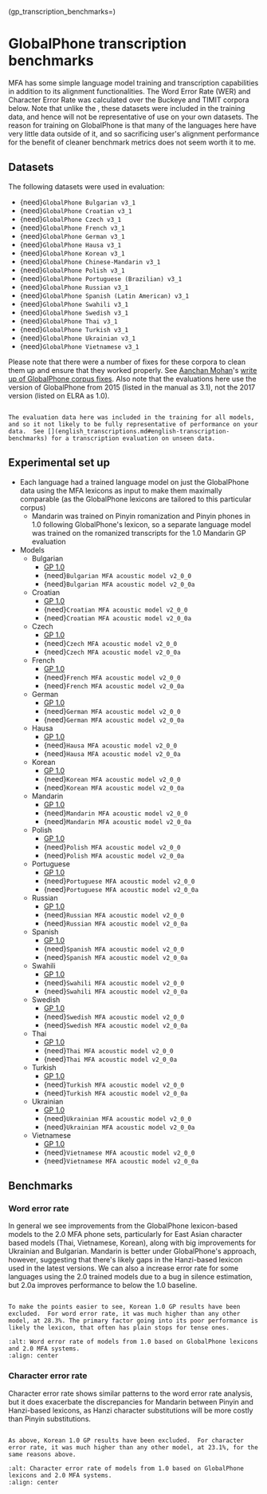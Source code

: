
(gp_transcription_benchmarks=)
# GlobalPhone transcription benchmarks


MFA has some simple language model training and transcription capabilities in addition to its alignment functionalities.  The Word Error Rate (WER) and Character Error Rate was calculated over the Buckeye and TIMIT corpora below.  Note that unlike the [](english_transcriptions.md#english-transcription-benchmarks), these datasets were included in the training data, and hence will not be representative of use on your own datasets. The reason for training on GlobalPhone is that many of the languages here have very little data outside of it, and so sacrificing user's alignment performance for the benefit of cleaner benchmark metrics does not seem worth it to me.

## Datasets

The following datasets were used in evaluation:

* {need}`GlobalPhone Bulgarian v3_1`
* {need}`GlobalPhone Croatian v3_1`
* {need}`GlobalPhone Czech v3_1`
* {need}`GlobalPhone French v3_1`
* {need}`GlobalPhone German v3_1`
* {need}`GlobalPhone Hausa v3_1`
* {need}`GlobalPhone Korean v3_1`
* {need}`GlobalPhone Chinese-Mandarin v3_1`
* {need}`GlobalPhone Polish v3_1`
* {need}`GlobalPhone Portuguese (Brazilian) v3_1`
* {need}`GlobalPhone Russian v3_1`
* {need}`GlobalPhone Spanish (Latin American) v3_1`
* {need}`GlobalPhone Swahili v3_1`
* {need}`GlobalPhone Swedish v3_1`
* {need}`GlobalPhone Thai v3_1`
* {need}`GlobalPhone Turkish v3_1`
* {need}`GlobalPhone Ukrainian v3_1`
* {need}`GlobalPhone Vietnamese v3_1`

Please note that there were a number of fixes for these corpora to clean them up and ensure that they worked properly.  See [Aanchan Mohan](https://www.khoury.northeastern.edu/people/aanchan-mohan/)'s [write up of GlobalPhone corpus fixes](https://wiki.inf.ed.ac.uk/CSTR/GlobalPhone).  Also note that the evaluations here use the version of GlobalPhone from 2015 (listed in the manual as 3.1), not the 2017 version (listed on ELRA as 1.0).

```{warning}

The evaluation data here was included in the training for all models, and so it not likely to be fully representative of performance on your data.  See [](english_transcriptions.md#english-transcription-benchmarks) for a transcription evaluation on unseen data.
```

## Experimental set up

* Each language had a trained language model on just the GlobalPhone data using the MFA lexicons as input to make them maximally comparable (as the GlobalPhone lexicons are tailored to this particular corpus)
  * Mandarin was trained on Pinyin romanization and Pinyin phones in 1.0 following GlobalPhone's lexicon, so a separate language model was trained on the romanized transcripts for the 1.0 Mandarin GP evaluation
* Models
  * Bulgarian
    * [GP 1.0](https://github.com/MontrealCorpusTools/mfa-models/releases/download/acoustic-archive-v1.0/bulgarian.zip)
    * {need}`Bulgarian MFA acoustic model v2_0_0`
    * {need}`Bulgarian MFA acoustic model v2_0_0a`
  * Croatian
    * [GP 1.0](https://github.com/MontrealCorpusTools/mfa-models/releases/download/acoustic-archive-v1.0/croatian.zip)
    * {need}`Croatian MFA acoustic model v2_0_0`
    * {need}`Croatian MFA acoustic model v2_0_0a`
  * Czech
    * [GP 1.0](https://github.com/MontrealCorpusTools/mfa-models/releases/download/acoustic-archive-v1.0/czech.zip)
    * {need}`Czech MFA acoustic model v2_0_0`
    * {need}`Czech MFA acoustic model v2_0_0a`
  * French
    * [GP 1.0](https://github.com/MontrealCorpusTools/mfa-models/releases/download/acoustic-archive-v1.0/french.zip)
    * {need}`French MFA acoustic model v2_0_0`
    * {need}`French MFA acoustic model v2_0_0a`
  * German
    * [GP 1.0](https://github.com/MontrealCorpusTools/mfa-models/releases/download/acoustic-archive-v1.0/german.zip)
    * {need}`German MFA acoustic model v2_0_0`
    * {need}`German MFA acoustic model v2_0_0a`
  * Hausa
    * [GP 1.0](https://github.com/MontrealCorpusTools/mfa-models/releases/download/acoustic-archive-v1.0/hausa.zip)
    * {need}`Hausa MFA acoustic model v2_0_0`
    * {need}`Hausa MFA acoustic model v2_0_0a`
  * Korean
    * [GP 1.0](https://github.com/MontrealCorpusTools/mfa-models/releases/download/acoustic-archive-v1.0/korean.zip)
    * {need}`Korean MFA acoustic model v2_0_0`
    * {need}`Korean MFA acoustic model v2_0_0a`
  * Mandarin
    * [GP 1.0](https://github.com/MontrealCorpusTools/mfa-models/releases/download/acoustic-archive-v1.0/mandarin.zip)
    * {need}`Mandarin MFA acoustic model v2_0_0`
    * {need}`Mandarin MFA acoustic model v2_0_0a`
  * Polish
    * [GP 1.0](https://github.com/MontrealCorpusTools/mfa-models/releases/download/acoustic-archive-v1.0/polish.zip)
    * {need}`Polish MFA acoustic model v2_0_0`
    * {need}`Polish MFA acoustic model v2_0_0a`
  * Portuguese
    * [GP 1.0](https://github.com/MontrealCorpusTools/mfa-models/releases/download/acoustic-archive-v1.0/portuguese.zip)
    * {need}`Portuguese MFA acoustic model v2_0_0`
    * {need}`Portuguese MFA acoustic model v2_0_0a`
  * Russian
    * [GP 1.0](https://github.com/MontrealCorpusTools/mfa-models/releases/download/acoustic-archive-v1.0/russian.zip)
    * {need}`Russian MFA acoustic model v2_0_0`
    * {need}`Russian MFA acoustic model v2_0_0a`
  * Spanish
    * [GP 1.0](https://github.com/MontrealCorpusTools/mfa-models/releases/download/acoustic-archive-v1.0/spanish.zip)
    * {need}`Spanish MFA acoustic model v2_0_0`
    * {need}`Spanish MFA acoustic model v2_0_0a`
  * Swahili
    * [GP 1.0](https://github.com/MontrealCorpusTools/mfa-models/releases/download/acoustic-archive-v1.0/swahili.zip)
    * {need}`Swahili MFA acoustic model v2_0_0`
    * {need}`Swahili MFA acoustic model v2_0_0a`
  * Swedish
    * [GP 1.0](https://github.com/MontrealCorpusTools/mfa-models/releases/download/acoustic-archive-v1.0/swedish.zip)
    * {need}`Swedish MFA acoustic model v2_0_0`
    * {need}`Swedish MFA acoustic model v2_0_0a`
  * Thai
    * [GP 1.0](https://github.com/MontrealCorpusTools/mfa-models/releases/download/acoustic-archive-v1.0/thai.zip)
    * {need}`Thai MFA acoustic model v2_0_0`
    * {need}`Thai MFA acoustic model v2_0_0a`
  * Turkish
    * [GP 1.0](https://github.com/MontrealCorpusTools/mfa-models/releases/download/acoustic-archive-v1.0/turkish.zip)
    * {need}`Turkish MFA acoustic model v2_0_0`
    * {need}`Turkish MFA acoustic model v2_0_0a`
  * Ukrainian
    * [GP 1.0](https://github.com/MontrealCorpusTools/mfa-models/releases/download/acoustic-archive-v1.0/ukrainian.zip)
    * {need}`Ukrainian MFA acoustic model v2_0_0`
    * {need}`Ukrainian MFA acoustic model v2_0_0a`
  * Vietnamese
    * [GP 1.0](https://github.com/MontrealCorpusTools/mfa-models/releases/download/acoustic-archive-v1.0/vietnamese.zip)
    * {need}`Vietnamese MFA acoustic model v2_0_0`
    * {need}`Vietnamese MFA acoustic model v2_0_0a`

## Benchmarks

### Word error rate

In general we see improvements from the GlobalPhone lexicon-based models to the 2.0 MFA phone sets, particularly for East Asian character based models (Thai, Vietnamese, Korean), along with big improvements for Ukrainian and Bulgarian.  Mandarin is better under GlobalPhone's approach, however, suggesting that there's likely gaps in the Hanzi-based lexicon used in the latest versions.  We can also a increase error rate for some languages using the 2.0 trained models due to a bug in silence estimation, but 2.0a improves performance to below the 1.0 baseline.

```{note}

To make the points easier to see, Korean 1.0 GP results have been excluded.  For word error rate, it was much higher than any other model, at 28.3%. The primary factor going into its poor performance is likely the lexicon, that often has plain stops for tense ones.
```

```{image} ../_static/benchmarks/mfa2_gp_transcription_wer.svg
:alt: Word error rate of models from 1.0 based on GlobalPhone lexicons and 2.0 MFA systems.
:align: center
```

### Character error rate

Character error rate shows similar patterns to the word error rate analysis, but it does exacerbate the discrepancies for Mandarin between Pinyin and Hanzi-based lexicons, as Hanzi character substitutions will be more costly than Pinyin substitutions.

```{note}

As above, Korean 1.0 GP results have been excluded.  For character error rate, it was much higher than any other model, at 23.1%, for the same reasons above.
```

```{image} ../_static/benchmarks/mfa2_gp_transcription_cer.svg
:alt: Character error rate of models from 1.0 based on GlobalPhone lexicons and 2.0 MFA systems.
:align: center
```

